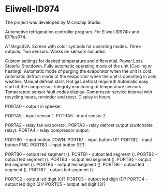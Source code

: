 # Eliwell-ID974

The project was developed by Microchip Studio.

Automotive refrigeration controller program.
For Eliwell ID974lx and IDPlus974.

ATMega32A.
Screen with color symbols for operating modes.
Three outputs.
Two sensors.
Works on sensors included.

Custom settings for desired temperature and differential.
Power Loss Stateful Shutdown.
Fully automatic operating mode of the unit (Cooling or heating).
Automatic mode of purging the evaporator when the unit is cold.
Automatic defrost mode of the evaporator when the unit is operating in cold weather.
Manual defrost start.
Hot gas defrost required!
Automatic easy start of the compressor.
Integrity monitoring of temperature sensors.
Temperature sensor fault codes display.
Compressor service interval with recycling hours, reminder and reset. Display in hours.


PORTA0 - output in speeker.

PORTA5 - input sensor 1.
POTRA6 - input sensor 2.

PORTA2 - relay fan evaporator.
PORTA3 - relay defrost output (switchable relay).
PORTA4 - relay compressor output.

PORTB0 - input button DOWN.
PORTB1 - input button UP.
PORTB2 - input button FNC.
PORTB3 - input button SET.

PORTB0 - output led segment ().
PORTB1 - output led segment ().
PORTB2 - output led segment ().
PORTB3 - output led segment ().
PORTB4 - output led segment ().
PORTB5 - output led segment ().
PORTB6 - output led segment ().
PORTB7 - output led segment ().

PORTC2 - output led digit (0)?
PORTC3 - output led digit (1)?
PORTC4 - output led digit (2)?
PORTC5 - output led digit (3)?
